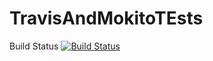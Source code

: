 # TravisAndMokitoTEsts
Build Status
[![Build Status](https://travis-ci.org/Miszel66/TravisAndMokitoTEsts.svg?branch=master)](https://travis-ci.org/Miszel66/TravisAndMokitoTEsts)
